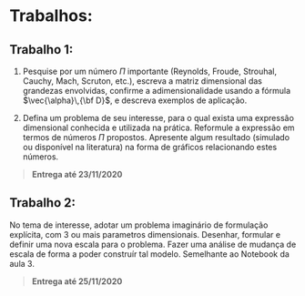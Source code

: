 # Trabalhos:

## Trabalho 1:

1. Pesquise por um número $\Pi$ importante (Reynolds, Froude, Strouhal, Cauchy, Mach, Scruton, etc.), escreva a matriz dimensional das grandezas envolvidas, confirme a adimensionalidade usando a fórmula $\vec{\alpha}\,{\bf D}$, e descreva exemplos de aplicação.
   
2. Defina um problema de seu interesse, para o qual exista uma expressão dimensional conhecida e utilizada na prática. Reformule a expressão em termos de números $\Pi$ propostos. Apresente algum resultado (simulado ou disponível na literatura) na forma de gráficos relacionando estes números. 

> **Entrega até 23/11/2020**

## Trabalho 2:

No tema de interesse, adotar um problema imaginário de formulação explícita, com 3 ou mais parametros dimensionais. Desenhar, formular e definir uma nova escala para o problema. Fazer uma análise de mudança de escala de forma a poder construír tal modelo. Semelhante ao Notebook da aula 3.

> **Entrega até 25/11/2020**